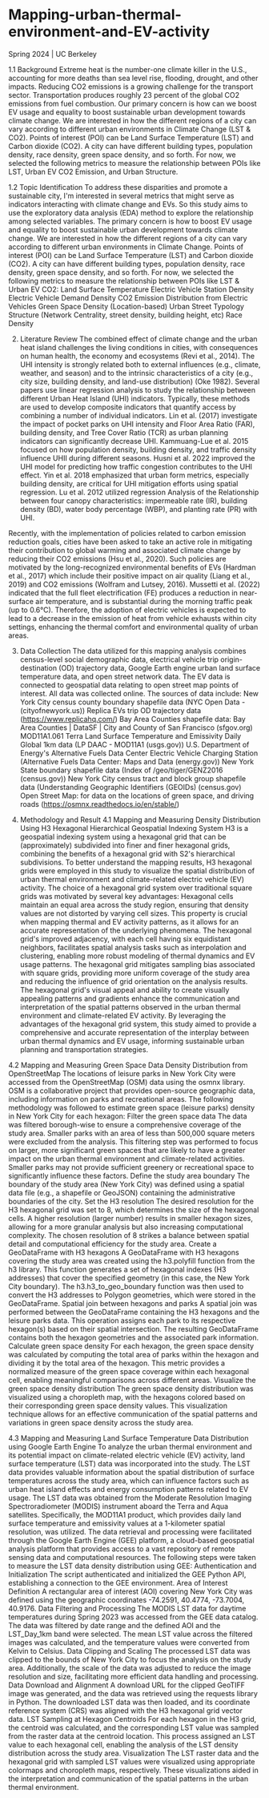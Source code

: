 # Mapping-urban-thermal-environment-and-EV-activity
Spring 2024 | UC Berkeley

1.1 Background
Extreme heat is the number-one climate killer in the U.S., accounting for more deaths than sea level rise, flooding, drought, and other impacts. Reducing CO2 emissions is a growing challenge for the transport sector. Transportation produces roughly 23 percent of the global CO2 emissions from fuel combustion.  Our primary concern is how can we boost EV usage and equality to boost sustainable urban development towards climate change. We are interested in how the different regions of a city can vary according to different urban environments in Climate Change (LST & CO2). Points of interest (POI) can be Land Surface Temperature (LST) and Carbon dioxide (CO2). A city can have different building types, population density, race density, green space density, and so forth. For now, we selected the following metrics to measure the relationship between POIs like LST, Urban EV CO2 Emission, and Urban Structure.

1.2 Topic Identification
To address these disparities and promote a sustainable city, I'm interested in several metrics that might serve as indicators interacting with climate change and EVs.  So this study aims to use the exploratory data analysis (EDA) method to explore the relationship among selected variables. The primary concern is how to boost EV usage and equality to boost sustainable urban development towards climate change. We are interested in how the different regions of a city can vary according to different urban environments in Climate Change. Points of interest (POI) can be Land Surface Temperature (LST) and Carbon dioxide (CO2). A city can have different building types, population density, race density, green space density, and so forth. For now, we selected the following metrics to measure the relationship between POIs like LST & Urban EV CO2: 
Land Surface Temperature
Electric Vehicle Station Density
Electric Vehicle Demand Density
CO2 Emission Distribution from Electric Vehicles
Green Space Density (Location-based)
Urban Street Typology Structure (Network Centrality, street density, building height, etc)
Race Density

2. Literature Review 
The combined effect of climate change and the urban heat island challenges the living conditions in cities, with consequences on human health, the economy and ecosystems (Revi et al., 2014). The UHI intensity is strongly related both to external influences (e.g., climate, weather, and season) and to the intrinsic characteristics of a city (e.g., city size, building density, and land-use distribution) (Oke 1982). Several papers use linear regression analysis to study the relationship between different Urban Heat Island (UHI) indicators. Typically, these methods are used to develop composite indicators that quantify access by combining a number of individual indicators. Lin et al. (2017) investigate the impact of pocket parks on UHI intensity and Floor Area Ratio (FAR), building density, and Tree Cover Ratio (TCR) as urban planning indicators can significantly decrease UHI. Kammuang-Lue et al. 2015 focused on how population density, building density, and traffic density influence UHII during different seasons. Husni et al. 2022 improved the UHI model for predicting how traffic congestion contributes to the UHI effect. Yin et al. 2018  emphasized that urban form metrics, especially building density,  are critical for UHI mitigation efforts using spatial regression. Lu et al. 2012 utilized regression Analysis of the Relationship between four canopy characteristics: impermeable rate (IR), building density (BD), water body percentage (WBP), and planting rate (PR) with UHI.

Recently, with the implementation of policies related to carbon emission reduction goals, cities have been asked to take an active role in mitigating their contribution to global warming and associated climate change by reducing their CO2 emissions (Hsu et al., 2020). Such policies are motivated by the long-recognized environmental benefits of EVs (Hardman et al., 2017) which include their positive impact on air quality (Liang et al., 2019) and CO2 emissions (Wolfram and Lutsey, 2016). Mussetti et al. (2022) indicated that the full fleet electrification (FE) produces a reduction in near-surface air temperature, and is substantial during the morning traffic peak (up to 0.6°C). Therefore, the adoption of electric vehicles is expected to lead to a decrease in the emission of heat from vehicle exhausts within city settings, enhancing the thermal comfort and environmental quality of urban areas.

3. Data Collection
The data utilized for this mapping analysis combines census-level social demographic data, electrical vehicle trip origin-destination (OD) trajectory data, Google Earth engine urban land surface temperature data, and open street network data. The EV data is connected to geospatial data relating to open street map points of interest. All data was collected online. The  sources of data include:
New York City census county boundary shapefile data (NYC Open Data - (cityofnewyork.us))
Replica EVs trip OD trajectory data (https://www.replicahq.com/)
Bay Area Counties shapefile data: Bay Area Counties | DataSF | City and County of San Francisco (sfgov.org)
MOD11A1.061 Terra Land Surface Temperature and Emissivity Daily Global 1km data (LP DAAC - MOD11A1 (usgs.gov))
U.S. Department of Energy's Alternative Fuels Data Center Electric Vehicle Charging Station (Alternative Fuels Data Center: Maps and Data (energy.gov))
New York State boundary shapefile data 
(Index of /geo/tiger/GENZ2016 (census.gov))
New York City census tract and block group shapefile data 
(Understanding Geographic Identifiers (GEOIDs) (census.gov)
Open Street Map: for data on the locations of green space, and driving roads (https://osmnx.readthedocs.io/en/stable/)

4. Methodology and Result
4.1 Mapping and Measuring Density Distribution Using H3 Hexagonal Hierarchical Geospatial Indexing System
H3 is a geospatial indexing system using a hexagonal grid that can be (approximately) subdivided into finer and finer hexagonal grids, combining the benefits of a hexagonal grid with S2's hierarchical subdivisions. To better understand the mapping results, H3 hexagonal grids were employed in this study to visualize the spatial distribution of urban thermal environment and climate-related electric vehicle (EV) activity. The choice of a hexagonal grid system over traditional square grids was motivated by several key advantages:
Hexagonal cells maintain an equal area across the study region, ensuring that density values are not distorted by varying cell sizes. This property is crucial when mapping thermal and EV activity patterns, as it allows for an accurate representation of the underlying phenomena. 
The hexagonal grid's improved adjacency, with each cell having six equidistant neighbors, facilitates spatial analysis tasks such as interpolation and clustering, enabling more robust modeling of thermal dynamics and EV usage patterns. 
The hexagonal grid mitigates sampling bias associated with square grids, providing more uniform coverage of the study area and reducing the influence of grid orientation on the analysis results. 
The hexagonal grid's visual appeal and ability to create visually appealing patterns and gradients enhance the communication and interpretation of the spatial patterns observed in the urban thermal environment and climate-related EV activity. 
By leveraging the advantages of the hexagonal grid system, this study aimed to provide a comprehensive and accurate representation of the interplay between urban thermal dynamics and EV usage, informing sustainable urban planning and transportation strategies.

4.2 Mapping and Measuring Green Space Data Density Distribution from OpenStreetMap
The locations of leisure parks in New York City were accessed from the OpenStreetMap (OSM) data using the osmnx library. OSM is a collaborative project that provides open-source geographic data, including information on parks and recreational areas. The following methodology was followed to estimate green space (leisure parks) density in New York City for each hexagon:
Filter the green space data
The data was filtered borough-wise to ensure a comprehensive coverage of the study area. Smaller parks with an area of less than 500,000 square meters were excluded from the analysis. This filtering step was performed to focus on larger, more significant green spaces that are likely to have a greater impact on the urban thermal environment and climate-related activities. Smaller parks may not provide sufficient greenery or recreational space to significantly influence these factors.
Define the study area boundary
The boundary of the study area (New York City) was defined using a spatial data file (e.g., a shapefile or GeoJSON) containing the administrative boundaries of the city.
Set the H3 resolution
The desired resolution for the H3 hexagonal grid was set to 8, which determines the size of the hexagonal cells. A higher resolution (larger number) results in smaller hexagon sizes, allowing for a more granular analysis but also increasing computational complexity. The chosen resolution of 8 strikes a balance between spatial detail and computational efficiency for the study area.
Create a GeoDataFrame with H3 hexagons
A GeoDataFrame with H3 hexagons covering the study area was created using the h3.polyfill function from the h3 library. This function generates a set of hexagonal indexes (H3 addresses) that cover the specified geometry (in this case, the New York City boundary). The h3.h3_to_geo_boundary function was then used to convert the H3 addresses to Polygon geometries, which were stored in the GeoDataFrame.
Spatial join between hexagons and parks
A spatial join was performed between the GeoDataFrame containing the H3 hexagons and the leisure parks data. This operation assigns each park to its respective hexagon(s) based on their spatial intersection. The resulting GeoDataFrame contains both the hexagon geometries and the associated park information.
Calculate green space density
For each hexagon, the green space density was calculated by computing the total area of parks within the hexagon and dividing it by the total area of the hexagon. This metric provides a normalized measure of the green space coverage within each hexagonal cell, enabling meaningful comparisons across different areas.
Visualize the green space density distribution
The green space density distribution was visualized using a choropleth map, with the hexagons colored based on their corresponding green space density values. This visualization technique allows for an effective communication of the spatial patterns and variations in green space density across the study area.

4.3 Mapping and Measuring Land Surface Temperature Data Distribution using Google Earth Engine
To analyze the urban thermal environment and its potential impact on climate-related electric vehicle (EV) activity, land surface temperature (LST) data was incorporated into the study. The LST data provides valuable information about the spatial distribution of surface temperatures across the study area, which can influence factors such as urban heat island effects and energy consumption patterns related to EV usage. The LST data was obtained from the Moderate Resolution Imaging Spectroradiometer (MODIS) instrument aboard the Terra and Aqua satellites. Specifically, the MOD11A1 product, which provides daily land surface temperature and emissivity values at a 1-kilometer spatial resolution, was utilized. The data retrieval and processing were facilitated through the Google Earth Engine (GEE) platform, a cloud-based geospatial analysis platform that provides access to a vast repository of remote sensing data and computational resources. The following steps were taken to measure the LST data density distribution using GEE:
Authentication and Initialization
The script authenticated and initialized the GEE Python API, establishing a connection to the GEE environment.
Area of Interest Definition
A rectangular area of interest (AOI) covering New York City was defined using the geographic coordinates -74.2591, 40.4774, -73.7004, 40.9176.
Data Filtering and Processing
The MODIS LST data for daytime temperatures during Spring 2023 was accessed from the GEE data catalog. The data was filtered by date range and the defined AOI and the LST_Day_1km band were selected. The mean LST value across the filtered images was calculated, and the temperature values were converted from Kelvin to Celsius.
Data Clipping and Scaling
The processed LST data was clipped to the bounds of New York City to focus the analysis on the study area. Additionally, the scale of the data was adjusted to reduce the image resolution and size, facilitating more efficient data handling and processing.
Data Download and Alignment
A download URL for the clipped GeoTIFF image was generated, and the data was retrieved using the requests library in Python. The downloaded LST data was then loaded, and its coordinate reference system (CRS) was aligned with the H3 hexagonal grid vector data.
LST Sampling at Hexagon Centroids
For each hexagon in the H3 grid, the centroid was calculated, and the corresponding LST value was sampled from the raster data at the centroid location. This process assigned an LST value to each hexagonal cell, enabling the analysis of the LST density distribution across the study area.
Visualization
The LST raster data and the hexagonal grid with sampled LST values were visualized using appropriate colormaps and choropleth maps, respectively. These visualizations aided in the interpretation and communication of the spatial patterns in the urban thermal environment.
